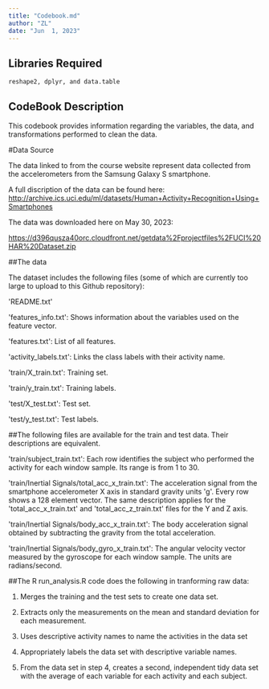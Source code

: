 ```yaml
---
title: "Codebook.md"
author: "ZL"
date: "Jun  1, 2023"
---
```


## Libraries Required


```
reshape2, dplyr, and data.table
```

## CodeBook Description

This codebook provides information regarding the variables, the data, and transformations performed to clean the data.

#Data Source

The data linked to from the course website represent data collected from the accelerometers from the Samsung Galaxy S smartphone.

A full discription of the data can be found here:
http://archive.ics.uci.edu/ml/datasets/Human+Activity+Recognition+Using+Smartphones

The data was downloaded here on May 30, 2023:

https://d396qusza40orc.cloudfront.net/getdata%2Fprojectfiles%2FUCI%20HAR%20Dataset.zip

##The data

The dataset includes the following files (some of which are currently too large to upload to this Github repository):

'README.txt'

'features_info.txt': Shows information about the variables used on the feature vector.

'features.txt': List of all features.

'activity_labels.txt': Links the class labels with their activity name.

'train/X_train.txt': Training set.

'train/y_train.txt': Training labels.

'test/X_test.txt': Test set.

'test/y_test.txt': Test labels.

##The following files are available for the train and test data. Their descriptions are equivalent.

'train/subject_train.txt': Each row identifies the subject who performed the activity for each window sample. Its range is from 1 to 30.

'train/Inertial Signals/total_acc_x_train.txt': The acceleration signal from the smartphone accelerometer X axis in standard gravity units 'g'. Every row shows a 128 element vector. The same description applies for the 'total_acc_x_train.txt' and 'total_acc_z_train.txt' files for the Y and Z axis.

'train/Inertial Signals/body_acc_x_train.txt': The body acceleration signal obtained by subtracting the gravity from the total acceleration.

'train/Inertial Signals/body_gyro_x_train.txt': The angular velocity vector measured by the gyroscope for each window sample. The units are radians/second.

##The R run_analysis.R code does the following in tranforming raw data:

1. Merges the training and the test sets to create one data set.

2. Extracts only the measurements on the mean and standard deviation for each measurement. 

3. Uses descriptive activity names to name the activities in the data set

4. Appropriately labels the data set with descriptive variable names. 

5. From the data set in step 4, creates a second, independent tidy data set with the average of each variable for each activity and each subject.
